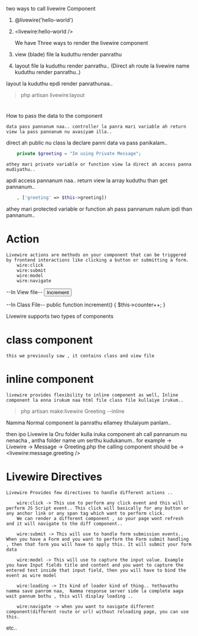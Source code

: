 two ways to call livewire Component
1. @livewire('hello-world')
2. <livewire:hello-world />

   We have Three ways to render the livewire component 
1. view (blade) file la kuduthu render panrathu
2. layout file la kuduthu render panrathu.. (Direct ah route la livewire name kuduthu render panrathu..) 


 layout la kuduthu epdi render panrathunaa.. 
> php artisan livewire:layout


# 
How to pass the data to the component

    data pass pannanum naa.. controller la panra mari variable ah return view la pass pannanum nu avasiyam illa.. 
direct ah public nu class la declare panni data va pass panikalam..

```php
    private $greeting = "Im using Private Message";
```
    athey mari private variable or function view la direct ah access panna mudiyathu.. 

apdi access pannanum naa.. return view la  array kuduthu than get pannanum.. 
```php
    , ['greeting' => $this->greeting])
```
athey mari protected variable or function ah pass pannanum nalum ipdi than pannanum.. 

# Action
    Livewire actions are methods on your component that can be triggered by frontend interactions like clicking a button or submitting a form.
        wire:click
        wire:submit
        wire:model
        wire:navigate

--In View file--
    <button wire:click="increment">Increment</button>

--In Class File--
    public function increment() {
    $this->counter++;
    }

Livewire supports two types of components
# class component  
    this we previously saw , it contains class and view file 
# inline component
    livewire provides flexibility to inline component as well, Inline component la enna irukum naa html file class file kullaiye irukum..
    
  > php artisan make:livewire Greeting --inline

  Namma Normal component la panrathu ellamey ithulaiyum panlam.. 

  then ipo Livewire la Oru folder kulla iruka component ah call pannanum nu nenacha , antha folder name um serthu kudukanum.. 
        for example -> Livewire -> Message -> Greeting.php
the calling component should be -> <livewire:message.greeting />

# Livewire Directives 
    Livewire Provides few directives to handle different actions .. 

        wire:click -> This use to perform any click event and this will perform JS Script event.. This click will basically for any button or any anchor link or any span tag which want to perform click.
        We can render a different component , so your page wont refresh and it will navigate to the diff component.. 

        wire:submit -> This will use to handle form submission events.. When you have a Form and you want to perform the Form submit handling , then that form you will have to apply this. It will submit your form data 

        wire:model -> This will use to capture the input value. Example you have Input fields title and content and you want to capture the entered text inside that input field, then you will have to bind the event as wire model 

        wire:loading -> Its kind of loader kind of thing.. Yethavathu namma save panrom naa,  Namma response server side la complete aaga wait pannum bothu , this will display loading .. 

        wire:navigate -> when you want to navigate different component(different route or url) without reloading page, you can use this.
etc.. 






    



